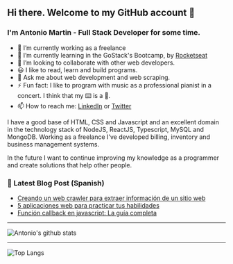 ## Hi there. Welcome to my GitHub account 👋

### I'm Antonio Martin - Full Stack Developer for some time.

- 🔭 I’m currently working as a freelance
- 🌱 I’m currently learning in the GoStack's Bootcamp, by [Rocketseat](https://rocketseat.com.br/)
- 👯 I’m looking to collaborate with other web developers.
- 😃 I like to read, learn and build programs.
- 💬 Ask me about web development and web scraping.
- ⚡ Fun fact: I like to program with music as a professional pianist in a concert. I think that my ⌨️ is a 🎹.
- 📫 How to reach me: [LinkedIn](https://www.linkedin.com/in/antoniowebdev/) or [Twitter](https://twitter.com/antoniowebdev)

I have a good base of HTML, CSS and Javascript and an excellent domain in the technology stack of NodeJS, ReactJS, Typescript, MySQL and MongoDB. Working as a freelance I've developed billing, inventory and business management systems.

In the future I want to continue improving my knowledge as a programmer and create solutions that help other people.

### 📘 Latest Blog Post (Spanish)
- [Creando un web crawler para extraer información de un sitio web](https://antonioweb.dev/articulo/creando-un-web-crawler-para-extraer-informacion-de-un-sitio-web)
- [5 aplicaciones web para practicar tus habilidades](https://antonioweb.dev/articulo/aplicaciones-web-para-practicar-tus-habilidades)
- [Función callback en javascript: La guía completa](https://antonioweb.dev/articulo/funcion-callback-javascript-guia-completa)

---

![Antonio's github stats](https://github-readme-stats.vercel.app/api?username=antoniowd&show_icons=true&count_private=true)

---

![Top Langs](https://github-readme-stats.vercel.app/api/top-langs/?username=antoniowd&hide=vue&layout=compact)